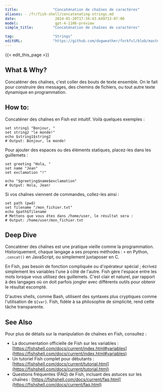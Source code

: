 ```yaml
---
title:                "Concaténation de chaînes de caractères"
aliases: - /fr/fish-shell/concatenating-strings.md
date:                  2024-01-20T17:34:43.649713-07:00
model:                 gpt-4-1106-preview
simple_title:         "Concaténation de chaînes de caractères"

tag:                  "Strings"
editURL:              "https://github.com/dogweather/forkful/blob/master/content/fr/fish-shell/concatenating-strings.md"
---
```


{{< edit_this_page >}}

## What & Why?
Concaténer des chaînes, c'est coller des bouts de texte ensemble. On le fait pour construire des messages, des chemins de fichiers, ou tout autre texte dynamique en programmation.

## How to:
Concaténer des chaînes en Fish est intuitif. Voilà quelques exemples :

```Fish Shell
set string1 "Bonjour, "
set string2 "le monde!"
echo $string1$string2
# Output: Bonjour, le monde!
```

Pour ajouter des espaces ou des éléments statiques, placez-les dans les guillemets :

```Fish Shell
set greeting "Hola, "
set name "Jean"
set exclamation "!"

echo "$greeting$name$exclamation"
# Output: Hola, Jean!
```

Si vos chaînes viennent de commandes, collez-les ainsi :

```Fish Shell
set path (pwd)
set filename "/mon_fichier.txt"
echo $path$filename
# Mettons que vous êtes dans /home/user, le résultat sera :
# Output: /home/user/mon_fichier.txt
```

## Deep Dive
Concaténer des chaînes est une pratique vieille comme la programmation. Historiquement, chaque langage a ses propres méthodes : `+` en Python, `.concat()` en JavaScript, ou simplement juxtaposer en C.

En Fish, pas besoin de fonction compliquée ou d'opérateur spécial ; écrivez simplement les variables l'une à côté de l'autre. Fish gère l'espace entre les mots lorsque vous utilisez des guillemets. C'est clair et naturel, par rapport à des langages où on doit parfois jongler avec différents outils pour obtenir le résultat escompté.

D'autres shells, comme Bash, utilisent des syntaxes plus cryptiques comme l'utilisation de `${var}`. Fish, fidèle à sa philosophie de simplicité, rend cette tâche transparente.

## See Also
Pour plus de détails sur la manipulation de chaînes en Fish, consultez :
- La documentation officielle de Fish sur les variables : [https://fishshell.com/docs/current/index.html#variables](https://fishshell.com/docs/current/index.html#variables)
- Un tutoriel Fish complet pour débutants : [https://fishshell.com/docs/current/tutorial.html](https://fishshell.com/docs/current/tutorial.html)
- Questions fréquentes (FAQ) de Fish, incluant des astuces sur les chaînes : [https://fishshell.com/docs/current/faq.html](https://fishshell.com/docs/current/faq.html)
